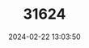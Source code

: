 ---
title: "31624"
category: "Polyspora maingayi"
draft: false
date: 2024-02-22 13:03:50
languages:
  Malay: ["Kadeng"]
---